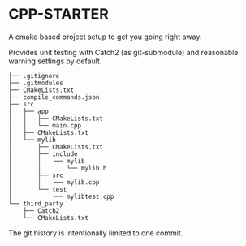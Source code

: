 # CPP-STARTER

A cmake based project setup to get you going right away.

Provides unit testing with Catch2 (as git-submodule) and reasonable warning
settings by default.

```
├── .gitignore
├── .gitmodules
├── CMakeLists.txt
├── compile_commands.json
├── src
│   ├── app
│   │   ├── CMakeLists.txt
│   │   └── main.cpp
│   ├── CMakeLists.txt
│   └── mylib
│       ├── CMakeLists.txt
│       ├── include
│       │   └── mylib
│       │       └── mylib.h
│       ├── src
│       │   └── mylib.cpp
│       └── test
│           └── mylibtest.cpp
└── third_party
    ├── Catch2
    └── CMakeLists.txt
```

The git history is intentionally limited to one commit.
